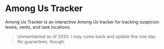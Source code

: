 # Among Us Tracker
Among Us Tracker is an interactive Among Us tracker for tracking suspicion levels, vents, and task locations.

> Unmaintained as of 2020. I may come back and update this one day. No guarantees, though.